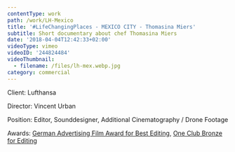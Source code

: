 ```yaml
---
contentType: work
path: /work/LH-Mexico
title: '#LifeChangingPlaces - MEXICO CITY - Thomasina Miers'
subtitle: Short documentary about chef Thomasina Miers
date: '2018-04-04T12:42:33+02:00'
videoType: vimeo
videoID: '244824484'
videoThumbnail:
  - filename: /files/lh-mex.webp.jpg
category: commercial
---
```

Client: Lufthansa

Director: Vincent Urban

Position: Editor, Sounddesigner, Additional Cinematography / Drone Footage

Awards: [German Advertising Film Award for Best Editing](http://www.deutscher-werbefilmpreis.de/de/preistrager/), [One Club Bronze for Editing](http://www.oneclub.org/awards/theoneshow/-archive/awards/2018/42/all/Craft+[d]+Editing/select)
